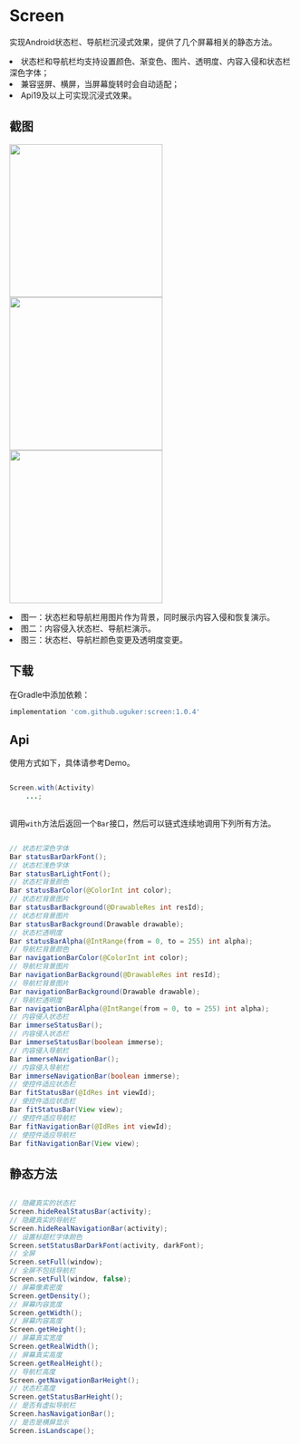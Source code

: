 # Screen
实现Android状态栏、导航栏沉浸式效果，提供了几个屏幕相关的静态方法。</br>
<li>状态栏和导航栏均支持设置颜色、渐变色、图片、透明度、内容入侵和状态栏深色字体；</br></li>
<li>兼容竖屏、横屏，当屏幕旋转时会自动适配；</br></li>
<li>Api19及以上可实现沉浸式效果。</br></li>

## 截图
<image src="./screenshot/barImmerse.gif" width="270">  <image src="./screenshot/darkFont.gif"  width="270">  <image src="./screenshot/barColor.gif"  width="270">

<li>图一：状态栏和导航栏用图片作为背景，同时展示内容入侵和恢复演示。</br></li>
<li>图二：内容侵入状态栏、导航栏演示。</br></li>
<li>图三：状态栏、导航栏颜色变更及透明度变更。</br></li>

## 下载
在Gradle中添加依赖：
```groovy
implementation 'com.github.uguker:screen:1.0.4'
```

## Api
使用方式如下，具体请参考Demo。  
```java

Screen.with(Activity)
    ...;
    
```

调用`with`方法后返回一个`Bar`接口，然后可以链式连续地调用下列所有方法。
```java

// 状态栏深色字体
Bar statusBarDarkFont();
// 状态栏浅色字体
Bar statusBarLightFont();
// 状态栏背景颜色
Bar statusBarColor(@ColorInt int color);
// 状态栏背景图片
Bar statusBarBackground(@DrawableRes int resId);
// 状态栏背景图片
Bar statusBarBackground(Drawable drawable);
// 状态栏透明度
Bar statusBarAlpha(@IntRange(from = 0, to = 255) int alpha);
// 导航栏背景颜色
Bar navigationBarColor(@ColorInt int color);
// 导航栏背景图片
Bar navigationBarBackground(@DrawableRes int resId);
// 导航栏背景图片
Bar navigationBarBackground(Drawable drawable);
// 导航栏透明度
Bar navigationBarAlpha(@IntRange(from = 0, to = 255) int alpha);
// 内容侵入状态栏
Bar immerseStatusBar();
// 内容侵入状态栏
Bar immerseStatusBar(boolean immerse);
// 内容侵入导航栏
Bar immerseNavigationBar();
// 内容侵入导航栏
Bar immerseNavigationBar(boolean immerse);
// 使控件适应状态栏
Bar fitStatusBar(@IdRes int viewId);
// 使控件适应状态栏
Bar fitStatusBar(View view);
// 使控件适应导航栏
Bar fitNavigationBar(@IdRes int viewId);
// 使控件适应导航栏
Bar fitNavigationBar(View view);

```
## 静态方法
```java

// 隐藏真实的状态栏
Screen.hideRealStatusBar(activity);
// 隐藏真实的导航栏
Screen.hideRealNavigationBar(activity);
// 设置标题栏字体颜色
Screen.setStatusBarDarkFont(activity, darkFont);
// 全屏
Screen.setFull(window);
// 全屏不包括导航栏
Screen.setFull(window, false);
// 屏幕像素密度
Screen.getDensity();
// 屏幕内容宽度
Screen.getWidth();
// 屏幕内容高度
Screen.getHeight();
// 屏幕真实宽度
Screen.getRealWidth();
// 屏幕真实高度
Screen.getRealHeight();
// 导航栏高度
Screen.getNavigationBarHeight();
// 状态栏高度
Screen.getStatusBarHeight();
// 是否有虚拟导航栏
Screen.hasNavigationBar();
// 是否是横屏显示
Screen.isLandscape();

```

